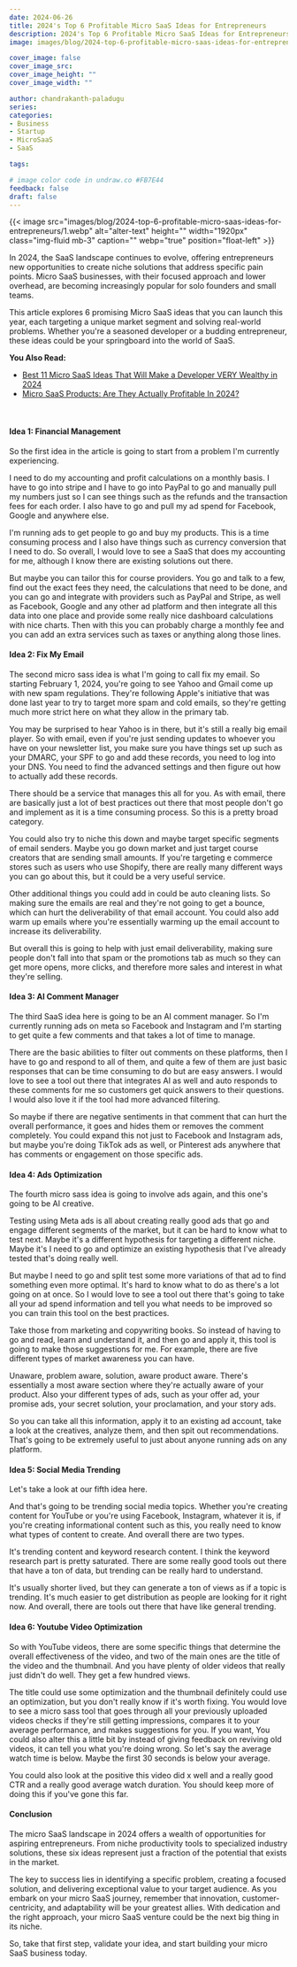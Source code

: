 ```yaml
---
date: 2024-06-26
title: 2024's Top 6 Profitable Micro SaaS Ideas for Entrepreneurs
description: 2024's Top 6 Profitable Micro SaaS Ideas for Entrepreneurs.
image: images/blog/2024-top-6-profitable-micro-saas-ideas-for-entrepreneurs/1.webp

cover_image: false
cover_image_src: 
cover_image_height: ""
cover_image_width: ""

author: chandrakanth-paladugu
series: 
categories:
- Business
- Startup
- MicroSaaS
- SaaS

tags:

# image color code in undraw.co #FB7E44 
feedback: false
draft: false
---
```


{{< image src="images/blog/2024-top-6-profitable-micro-saas-ideas-for-entrepreneurs/1.webp" alt="alter-text" height="" width="1920px" class="img-fluid mb-3" caption="" webp="true" position="float-left" >}}


In 2024, the SaaS landscape continues to evolve, offering entrepreneurs new opportunities to create niche solutions that address specific pain points. Micro SaaS businesses, with their focused approach and lower overhead, are becoming increasingly popular for solo founders and small teams. 

This article explores 6 promising Micro SaaS ideas that you can launch this year, each targeting a unique market segment and solving real-world problems. Whether you're a seasoned developer or a budding entrepreneur, these ideas could be your springboard into the world of SaaS.

**You Also Read:**

- [Best 11 Micro SaaS Ideas That Will Make a Developer VERY Wealthy in 2024](https://lindane.co/blog/11_micro_saas_ideas_that_will_make_a_developer_very_wealthy_in_2024/)
- [Micro SaaS Products: Are They Actually Profitable In 2024?](https://lindane.co/blog/micro-saas-products-are-they-actually-profitable-in-2024/)

<br>

#### Idea 1: Financial Management

So the first idea in the article is going to start from a problem I'm currently experiencing. 

I need to do my accounting and profit calculations on a monthly basis. I have to go into stripe and I have to go into PayPal to go and manually pull my numbers just so I can see things such as the refunds and the transaction fees for each order. I also have to go and pull my ad spend for Facebook, Google and anywhere else.

I'm running ads to get people to go and buy my products. This is a time consuming process and I also have things such as currency conversion that I need to do. So overall, I would love to see a SaaS that does my accounting for me, although I know there are existing solutions out there.

But maybe you can tailor this for course providers. You go and talk to a few, find out the exact fees they need, the calculations that need to be done, and you can go and integrate with providers such as PayPal and Stripe, as well as Facebook, Google and any other ad platform and then integrate all this data into one place and provide some really nice dashboard calculations with nice charts. Then with this you can probably charge a monthly fee and you can add an extra services such as taxes or anything along those lines.

#### Idea 2: Fix My Email

The second micro sass idea is what I'm going to call fix my email. So starting February 1, 2024, you're going to see Yahoo and Gmail come up with new spam regulations. They're following Apple's initiative that was done last year to try to target more spam and cold emails, so they're getting much more strict here on what they allow in the primary tab.

You may be surprised to hear Yahoo is in there, but it's still a really big email player. So with email, even if you're just sending updates to whoever you have on your newsletter list, you make sure you have things set up such as your DMARC, your SPF to go and add these records, you need to log into your DNS. You need to find the advanced settings and then figure out how to actually add these records.

There should be a service that manages this all for you. As with email, there are basically just a lot of best practices out there that most people don't go and implement as it is a time consuming process. So this is a pretty broad category.

You could also try to niche this down and maybe target specific segments of email senders. Maybe you go down market and just target course creators that are sending small amounts. If you're targeting e commerce stores such as users who use Shopify, there are really many different ways you can go about this, but it could be a very useful service.

Other additional things you could add in could be auto cleaning lists. So making sure the emails are real and they're not going to get a bounce, which can hurt the deliverability of that email account. You could also add warm up emails where you're essentially warming up the email account to increase its deliverability.

But overall this is going to help with just email deliverability, making sure people don't fall into that spam or the promotions tab as much so they can get more opens, more clicks, and therefore more sales and interest in what they're selling. 

#### Idea 3: AI Comment Manager

The third SaaS idea here is going to be an AI comment manager. So I'm currently running ads on meta so Facebook and Instagram and I'm starting to get quite a few comments and that takes a lot of time to manage.

There are the basic abilities to filter out comments on these platforms, then I have to go and respond to all of them, and quite a few of them are just basic responses that can be time consuming to do but are easy answers. I would love to see a tool out there that integrates AI as well and auto responds to these comments for me so customers get quick answers to their questions. I would also love it if the tool had more advanced filtering.

So maybe if there are negative sentiments in that comment that can hurt the overall performance, it goes and hides them or removes the comment completely. You could expand this not just to Facebook and Instagram ads, but maybe you're doing TikTok ads as well, or Pinterest ads anywhere that has comments or engagement on those specific ads. 

#### Idea 4: Ads Optimization

The fourth micro sass idea is going to involve ads again, and this one's going to be AI creative.

Testing using Meta ads is all about creating really good ads that go and engage different segments of the market, but it can be hard to know what to test next. Maybe it's a different hypothesis for targeting a different niche. Maybe it's I need to go and optimize an existing hypothesis that I've already tested that's doing really well.

But maybe I need to go and split test some more variations of that ad to find something even more optimal. It's hard to know what to do as there's a lot going on at once. So I would love to see a tool out there that's going to take all your ad spend information and tell you what needs to be improved so you can train this tool on the best practices.

Take those from marketing and copywriting books. So instead of having to go and read, learn and understand it, and then go and apply it, this tool is going to make those suggestions for me. For example, there are five different types of market awareness you can have.

Unaware, problem aware, solution, aware product aware. There's essentially a most aware section where they're actually aware of your product. 
Also your different types of ads, such as your offer ad, your promise ads, your secret solution, your proclamation, and your story ads.

So you can take all this information, apply it to an existing ad account, take a look at the creatives, analyze them, and then spit out recommendations. That's going to be extremely useful to just about anyone running ads on any platform. 

#### Idea 5: Social Media Trending

Let's take a look at our fifth idea here.

And that's going to be trending social media topics. Whether you're creating content for YouTube or you're using Facebook, Instagram, whatever it is, if you're creating informational content such as this, you really need to know what types of content to create. And overall there are two types.

It's trending content and keyword research content. I think the keyword research part is pretty saturated. There are some really good tools out there that have a ton of data, but trending can be really hard to understand.

It's usually shorter lived, but they can generate a ton of views as if a topic is trending. It's much easier to get distribution as people are looking for it right now. And overall, there are tools out there that have like general trending.

#### Idea 6: Youtube Video Optimization

So with YouTube videos, there are some specific things that determine the overall effectiveness of the video, and two of the main ones are the title of the video and the thumbnail. And you have plenty of older videos that really just didn't do well. They get a few hundred views.

The title could use some optimization and the thumbnail definitely could use an optimization, but you don't really know if it's worth fixing. You would love to see a micro sass tool that goes through all your previously uploaded videos checks if they're still getting impressions, compares it to your average performance, and makes suggestions for you. If you want, You could also alter this a little bit by instead of giving feedback on reviving old videos, it can tell you what you're doing wrong. So let's say the average watch time is below. Maybe the first 30 seconds is below your average.

You could also look at the positive this video did x well and a really good CTR and a really good average watch duration. You should keep more of doing this if you've gone this far.

#### Conclusion

The micro SaaS landscape in 2024 offers a wealth of opportunities for aspiring entrepreneurs. From niche productivity tools to specialized industry solutions, these six ideas represent just a fraction of the potential that exists in the market. 

The key to success lies in identifying a specific problem, creating a focused solution, and delivering exceptional value to your target audience. As you embark on your micro SaaS journey, remember that innovation, customer-centricity, and adaptability will be your greatest allies. With dedication and the right approach, your micro SaaS venture could be the next big thing in its niche. 

So, take that first step, validate your idea, and start building your micro SaaS business today.
